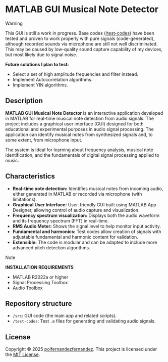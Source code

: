 # MATLAB GUI Musical Note Detector

> [!WARNING]
> This GUI is still a work in progress. Base codes ([/test-codes](./test-codes)) have been tested and proven to work properly with pure signals (code-generated), although recorded sounds via microphone are still not well discriminated. This may be caused by low-quality sound capture capability of my devices, but most likely due to signal noise.
>
> **Future solutions I plan to test:**
> - Select a set of high amplitude frequencies and filter instead.
> - Implement Autocorrelation algorithms.
> - Implement YIN algorithms.

## Description

**MATLAB GUI Musical Note Detector** is an interactive application developed in MATLAB for real-time musical note detection from audio signals. The project includes a graphical user interface (GUI) designed for both educational and experimental purposes in audio signal processing. The application can identify musical notes from synthesized signals and, to some extent, from microphone input.

The system is ideal for learning about frequency analysis, musical note identification, and the fundamentals of digital signal processing applied to music.

## Characteristics

- **Real-time note detection:** Identifies musical notes from incoming audio, either generated in MATLAB or recorded via microphone (with limitations).
- **Graphical User Interface:** User-friendly GUI built using MATLAB App Designer, allowing control of audio capture and visualization.
- **Frequency spectrum visualization:** Displays both the audio waveform and its frequency spectrum (FFT) in real-time.
- **RMS Audio Meter:** Shows the signal level to help monitor input activity.
- **Fundamental and harmonics:** Test codes allow creation of signals with adjustable fundamental and harmonic content for validation.
- **Extensible:** The code is modular and can be adapted to include more advanced pitch detection algorithms.

> [!NOTE]
> **INSTALLATION REQUIREMENTS**
> - MATLAB R2022a or higher
> - Signal Processing Toolbox
> - Audio Toolbox

## Repository structure

- `/src`: GUI code (the main app and related scripts).
- `/test-codes`: Test `.m` files for generating and validating audio signals.

## License

Copyright © 2025 [polfernandezfernandez](https://github.com/fernandezfernandezpol). This project is licensed under the [MIT License](LICENSE).